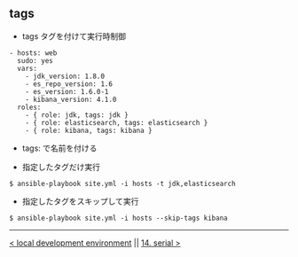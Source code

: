tags
---

- tags タグを付けて実行時制御

```
- hosts: web
  sudo: yes
  vars:
    - jdk_version: 1.8.0
    - es_repo_version: 1.6
    - es_version: 1.6.0-1
    - kibana_version: 4.1.0
  roles:
    - { role: jdk, tags: jdk }
    - { role: elasticsearch, tags: elasticsearch }
    - { role: kibana, tags: kibana }
```

- tags: で名前を付ける


- 指定したタグだけ実行

```
$ ansible-playbook site.yml -i hosts -t jdk,elasticsearch
```


- 指定したタグをスキップして実行

```
$ ansible-playbook site.yml -i hosts --skip-tags kibana
```




---
[< local development environment](local-dev.md) || [14. serial >](14_serial.md)
